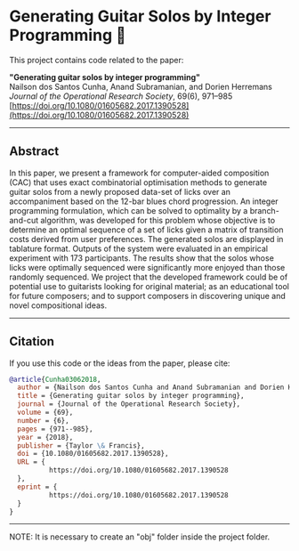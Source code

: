 # Generating Guitar Solos by Integer Programming 🎸

This project contains code related to the paper:

**"Generating guitar solos by integer programming"**  
Nailson dos Santos Cunha, Anand Subramanian, and Dorien Herremans  
*Journal of the Operational Research Society*, 69(6), 971–985  
[https://doi.org/10.1080/01605682.2017.1390528](https://doi.org/10.1080/01605682.2017.1390528)

---

## Abstract

In this paper, we present a framework for computer-aided composition (CAC) that uses exact combinatorial optimisation methods to generate guitar solos from a newly proposed data-set of licks over an accompaniment based on the 12-bar blues chord progression. An integer programming formulation, which can be solved to optimality by a branch-and-cut algorithm, was developed for this problem whose objective is to determine an optimal sequence of a set of licks given a matrix of transition costs derived from user preferences. The generated solos are displayed in tablature format. Outputs of the system were evaluated in an empirical experiment with 173 participants. The results show that the solos whose licks were optimally sequenced were significantly more enjoyed than those randomly sequenced. We project that the developed framework could be of potential use to guitarists looking for original material; as an educational tool for future composers; and to support composers in discovering unique and novel compositional ideas.

---

## Citation

If you use this code or the ideas from the paper, please cite:

```bibtex
@article{Cunha03062018,
  author = {Nailson dos Santos Cunha and Anand Subramanian and Dorien Herremans and},
  title = {Generating guitar solos by integer programming},
  journal = {Journal of the Operational Research Society},
  volume = {69},
  number = {6},
  pages = {971--985},
  year = {2018},
  publisher = {Taylor \& Francis},
  doi = {10.1080/01605682.2017.1390528},
  URL = {
          https://doi.org/10.1080/01605682.2017.1390528
  },
  eprint = {
          https://doi.org/10.1080/01605682.2017.1390528
  }
}
```

---

NOTE: It is necessary to create an "obj" folder inside the project folder.
